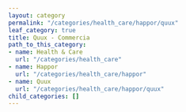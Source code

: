 ```yaml
---
layout: category
permalink: "/categories/health_care/happor/quux"
leaf_category: true
title: Quux - Commercia
path_to_this_category:
- name: Health & Care
  url: "/categories/health_care"
- name: Happor
  url: "/categories/health_care/happor"
- name: Quux
  url: "/categories/health_care/happor/quux"
child_categories: []
---
```

